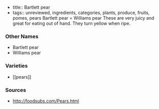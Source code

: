 - title:: Bartlett pear
- tags:: unreviewed, ingredients, categories, plants, produce, fruits, pomes, pears
Bartlett pear = Williams pear These are very juicy and great for eating out of hand. They turn yellow when ripe.

### Other Names

* Bartlett pear
* Williams pear

### Varieties

* [[pears]]

### Sources
* http://foodsubs.com/Pears.html
